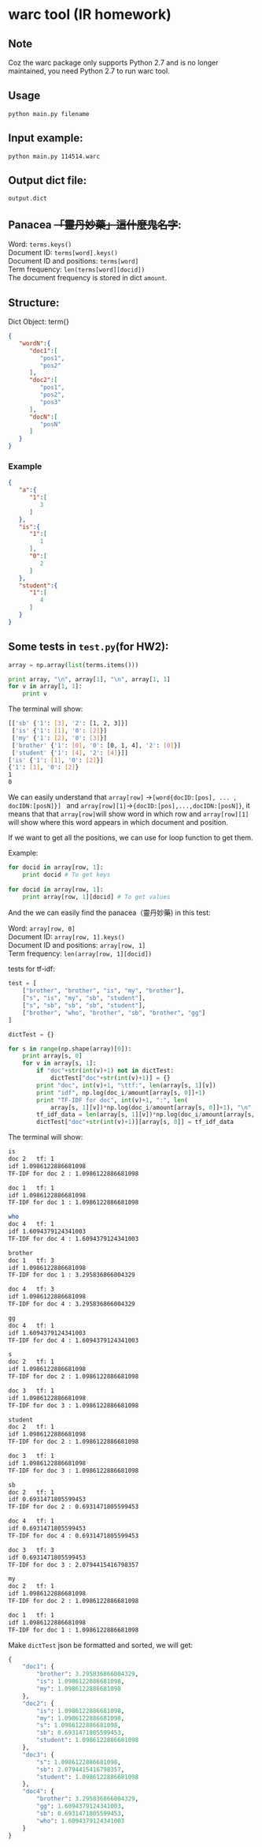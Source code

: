 # warc tool (IR homework)

## Note
Coz the warc package only supports Python 2.7 and is no longer maintained, you need Python 2.7 to run warc tool. 

## Usage
`python main.py filename`

## Input example:
`python main.py 114514.warc`

## Output dict file:
`output.dict`

## Panacea ~~「靈丹妙藥」這什麼鬼名字~~:
Word: `terms.keys()`<br/>
Document ID: `terms[word].keys()`<br/>
Document ID and positions: `terms[word]`<br/>
Term frequency: `len(terms[word][docid])`<br/>
The document frequency is stored in dict `amount`.

## Structure:
Dict Object: term{}
```json
{
   "wordN":{
      "doc1":[
         "pos1",
         "pos2"
      ],
      "doc2":[
         "pos1",
         "pos2",
         "pos3"
      ],
      "docN":[
         "posN"
      ]
   }
}
```

### Example

```json
{
   "a":{
      "1":[
         3
      ]
   },
   "is":{
      "1":[
         1
      ],
      "0":[
         2
      ]
   },
   "student":{
      "1":[
         4
      ]
   }
}
```

## Some tests in `test.py`(for HW2):
```python
array = np.array(list(terms.items()))

print array, "\n", array[1], "\n", array[1, 1]
for v in array[1, 1]:
    print v
```

The terminal will show:
```bash
[['sb' {'1': [3], '2': [1, 2, 3]}]
 ['is' {'1': [1], '0': [2]}]
 ['my' {'1': [2], '0': [3]}]
 ['brother' {'1': [0], '0': [0, 1, 4], '2': [0]}]
 ['student' {'1': [4], '2': [4]}]] 
['is' {'1': [1], '0': [2]}] 
{'1': [1], '0': [2]}
1
0
```

We can easily understand that `array[row]` ->`[word{docID:[pos], ... , docIDN:[posN]}] ` and `array[row][1]`->`{docID:[pos],...,docIDN:[posN]}`, it means that that `array[row]`will show word in which row and `array[row][1]` will show where this word appears in which document and position.</br>

If we want to get all the positions, we can use for loop function to get them.

Example:

```Python
for docid in array[row, 1]:
    print docid # To get keys
    
for docid in array[row, 1]:
    print array[row, 1][docid] # To get values
```



And the we can easily find the panacea（靈丹妙藥) in this test:

Word: `array[row, 0]`<br/>
Document ID: `array[row, 1].keys()`<br/>
Document ID and positions: `array[row, 1]`<br/>
Term frequency: `len(array[row, 1][docid])`<br/>

tests for tf-idf:

```python
test = [
    ["brother", "brother", "is", "my", "brother"],
    ["s", "is", "my", "sb", "student"],
    ["s", "sb", "sb", "sb", "student"],
    ["brother", "who", "brother", "sb", "brother", "gg"]
]

dictTest = {}

for s in range(np.shape(array)[0]):
    print array[s, 0]
    for v in array[s, 1]:
        if "doc"+str(int(v)+1) not in dictTest:
            dictTest["doc"+str(int(v)+1)] = {}
        print "doc", int(v)+1, "\ttf:", len(array[s, 1][v])
        print "idf", np.log(doc_i/amount[array[s, 0]]+1)
        print "TF-IDF for doc", int(v)+1, ":", len(
            array[s, 1][v])*np.log(doc_i/amount[array[s, 0]]+1), "\n"
        tf_idf_data = len(array[s, 1][v])*np.log(doc_i/amount[array[s, 0]]+1)
        dictTest["doc"+str(int(v)+1)][array[s, 0]] = tf_idf_data
```

The terminal will show:

```bash
is
doc 2   tf: 1
idf 1.0986122886681098
TF-IDF for doc 2 : 1.0986122886681098 

doc 1   tf: 1
idf 1.0986122886681098
TF-IDF for doc 1 : 1.0986122886681098 

who
doc 4   tf: 1
idf 1.6094379124341003
TF-IDF for doc 4 : 1.6094379124341003 

brother
doc 1   tf: 3
idf 1.0986122886681098
TF-IDF for doc 1 : 3.295836866004329 

doc 4   tf: 3
idf 1.0986122886681098
TF-IDF for doc 4 : 3.295836866004329 

gg
doc 4   tf: 1
idf 1.6094379124341003
TF-IDF for doc 4 : 1.6094379124341003 

s
doc 2   tf: 1
idf 1.0986122886681098
TF-IDF for doc 2 : 1.0986122886681098 

doc 3   tf: 1
idf 1.0986122886681098
TF-IDF for doc 3 : 1.0986122886681098 

student
doc 2   tf: 1
idf 1.0986122886681098
TF-IDF for doc 2 : 1.0986122886681098 

doc 3   tf: 1
idf 1.0986122886681098
TF-IDF for doc 3 : 1.0986122886681098 

sb
doc 2   tf: 1
idf 0.6931471805599453
TF-IDF for doc 2 : 0.6931471805599453 

doc 4   tf: 1
idf 0.6931471805599453
TF-IDF for doc 4 : 0.6931471805599453 

doc 3   tf: 3
idf 0.6931471805599453
TF-IDF for doc 3 : 2.0794415416798357 

my
doc 2   tf: 1
idf 1.0986122886681098
TF-IDF for doc 2 : 1.0986122886681098 

doc 1   tf: 1
idf 1.0986122886681098
TF-IDF for doc 1 : 1.0986122886681098
```

Make `dictTest` json be formatted and sorted, we will get:

```python
{
    "doc1": {
        "brother": 3.295836866004329, 
        "is": 1.0986122886681098, 
        "my": 1.0986122886681098
    }, 
    "doc2": {
        "is": 1.0986122886681098, 
        "my": 1.0986122886681098, 
        "s": 1.0986122886681098, 
        "sb": 0.6931471805599453, 
        "student": 1.0986122886681098
    }, 
    "doc3": {
        "s": 1.0986122886681098, 
        "sb": 2.0794415416798357, 
        "student": 1.0986122886681098
    }, 
    "doc4": {
        "brother": 3.295836866004329, 
        "gg": 1.6094379124341003, 
        "sb": 0.6931471805599453, 
        "who": 1.6094379124341003
    }
}
```